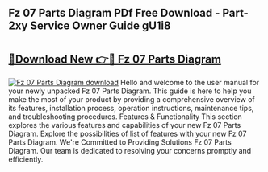 ## Fz 07 Parts Diagram PDf Free Download - Part-2xy Service Owner Guide gU1i8

# <h2><a href="http://dfku58.blite.top/?on=Fz+07+Parts+Diagram">🔗Download New 👉🔴 Fz 07 Parts Diagram</a></h2>

[![Fz 07 Parts Diagram download](https://i.imgur.com/lujVjoI.png)](http://dfku58.blite.top/?on=Fz+07+Parts+Diagram)
Hello and welcome to the user manual for your newly unpacked Fz 07 Parts Diagram. This guide is here to help you make the most of your product by providing a comprehensive overview of its features, installation process, operation instructions, maintenance tips, and troubleshooting procedures. Features & Functionality This section explores the various features and capabilities of your new Fz 07 Parts Diagram. Explore the possibilities of list of features with your new Fz 07 Parts Diagram. We're Committed to Providing Solutions Fz 07 Parts Diagram. Our team is dedicated to resolving your concerns promptly and efficiently.

